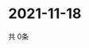 # 2021-11-18
  共 0条

  <!-- BEGIN -->
  <!-- 最后更新时间Thu Nov 18 2021 19:02:29 GMT+0000 (Coordinated Universal Time) -->
  
  <!-- END -->
  
  